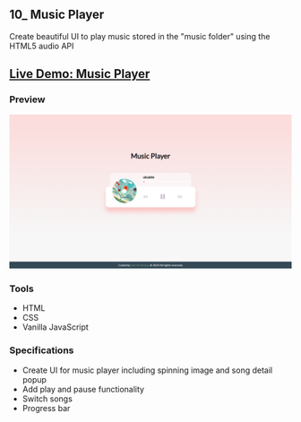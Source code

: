 ## 10_ Music Player

Create beautiful UI to play music stored in the "music folder" using the HTML5 audio API

## [Live Demo: Music Player](https://10-music-player-gdbecker.replit.app/)

### Preview

!["HomePage"](./HomePage.png)

### Tools
- HTML
- CSS
- Vanilla JavaScript

### Specifications
- Create UI for music player including spinning image and song detail popup
- Add play and pause functionality
- Switch songs
- Progress bar